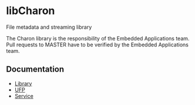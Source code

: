 # libCharon

File metadata and streaming library

The Charon library is the responsibility of the Embedded Applications team.
Pull requests to MASTER have to be verified by the Embedded Applications team.

## Documentation

- [Library](docs/library.md)
- [UFP](docs/ultimaker_format_package.md)
- [Service](docs/service.md)
